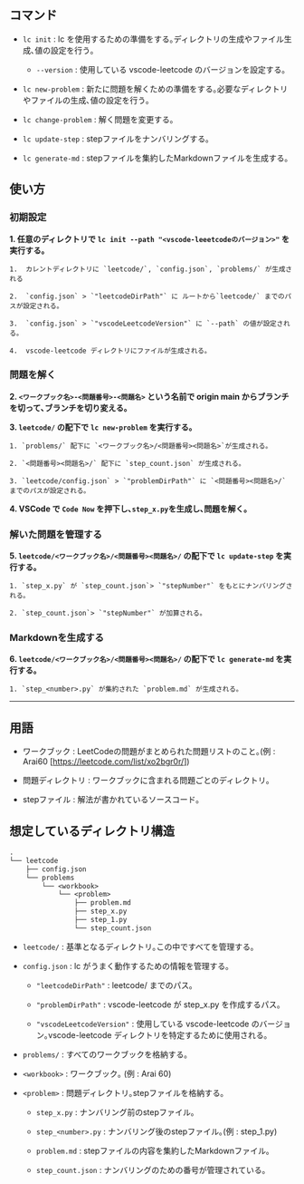 ## コマンド

- `lc init`           : lc を使用するための準備をする｡ディレクトリの生成やファイル生成､値の設定を行う｡
  - `--version` : 使用している vscode-leetcode のバージョンを設定する｡

- `lc new-problem`    : 新たに問題を解くための準備をする｡必要なディレクトリやファイルの生成､値の設定を行う｡

- `lc change-problem` : 解く問題を変更する｡

- `lc update-step`    : stepファイルをナンバリングする｡

- `lc generate-md`    : stepファイルを集約したMarkdownファイルを生成する｡

## 使い方

### 初期設定

**1. 任意のディレクトリで `lc init --path "<vscode-leeetcodeのバージョン>"` を実行する｡**
  
    1.  カレントディレクトリに `leetcode/`, `config.json`, `problems/` が生成される
  
    2.  `config.json` > `"leetcodeDirPath"` に ルートから`leetcode/` までのパスが設定される｡
  
    3.  `config.json` > `"vscodeLeetcodeVersion"` に `--path` の値が設定される｡
  
    4.  vscode-leetcode ディレクトリにファイルが生成される｡

### 問題を解く

**2. `<ワークブック名>-<問題番号>-<問題名>` という名前で origin main からブランチを切って､ブランチを切り変える｡**

**3. `leetcode/` の配下で `lc new-problem` を実行する｡**
  
    1. `problems/` 配下に `<ワークブック名>/<問題番号><問題名>`が生成される｡
  
    2. `<問題番号><問題名>/` 配下に `step_count.json` が生成される｡
  
    3. `leetcode/config.json` > `"problemDirPath"` に `<問題番号><問題名>/` までのパスが設定される｡

**4. VSCode で `Code Now` を押下し､`step_x.py`を生成し､問題を解く｡**

### 解いた問題を管理する

**5. `leetcode/<ワークブック名>/<問題番号><問題名>/` の配下で `lc update-step` を実行する｡**
  
    1. `step_x.py` が `step_count.json`> `"stepNumber"` をもとにナンバリングされる｡
  
    2. `step_count.json`> `"stepNumber"` が加算される｡
  
### Markdownを生成する

**6. `leetcode/<ワークブック名>/<問題番号><問題名>/` の配下で `lc generate-md` を実行する｡**
  
    1. `step_<number>.py` が集約された `problem.md` が生成される｡

-----------------------

## 用語

- ワークブック    : LeetCodeの問題がまとめられた問題リストのこと｡(例 : Arai60 [https://leetcode.com/list/xo2bgr0r/])

- 問題ディレクトリ : ワークブックに含まれる問題ごとのディレクトリ｡

- stepファイル   : 解法が書かれているソースコード｡

## 想定しているディレクトリ構造

```txt
.
└── leetcode
    ├── config.json
    └── problems
        └── <workbook>
            └── <problem>
                ├── problem.md
                ├── step_x.py
                ├── step_1.py
                └── step_count.json
```
          
- `leetcode/`   : 基準となるディレクトリ｡この中ですべてを管理する｡

- `config.json` : lc がうまく動作するための情報を管理する｡
  
  - `"leetcodeDirPath"`       : leetcode/ までのパス｡
  
  - `"problemDirPath"`        : vscode-leetcode が step_x.py を作成するパス｡
  
  - `"vscodeLeetcodeVersion"` : 使用している vscode-leetcode のバージョン｡vscode-leetcode ディレクトリを特定するために使用される｡

- `problems/`   : すべてのワークブックを格納する｡

- `<workbook>`  : ワークブック｡ (例 : Arai 60) 

- `<problem>`   : 問題ディレクトリ｡stepファイルを格納する｡
  
  - `step_x.py`        : ナンバリング前のstepファイル｡
  
  - `step_<number>.py` : ナンバリング後のstepファイル｡(例 : step_1.py)
  
  - `problem.md`       : stepファイルの内容を集約したMarkdownファイル｡
  
  - `step_count.json`  : ナンバリングのための番号が管理されている｡